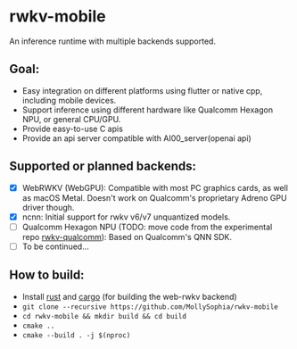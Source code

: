 # rwkv-mobile

An inference runtime with multiple backends supported.

## Goal:

- Easy integration on different platforms using flutter or native cpp, including mobile devices.
- Support inference using different hardware like Qualcomm Hexagon NPU, or general CPU/GPU.
- Provide easy-to-use C apis
- Provide an api server compatible with AI00_server(openai api)

## Supported or planned backends:

- [x] WebRWKV (WebGPU): Compatible with most PC graphics cards, as well as macOS Metal. Doesn't work on Qualcomm's proprietary Adreno GPU driver though.
- [x] ncnn: Initial support for rwkv v6/v7 unquantized models.
- [ ] Qualcomm Hexagon NPU (TODO: move code from the experimental repo [rwkv-qualcomm](github.com/MollySophia/rwkv-qualcomm)): Based on Qualcomm's QNN SDK.
- [ ] To be continued...

## How to build:

- Install [rust](https://www.rust-lang.org/tools/install) and [cargo](https://doc.rust-lang.org/cargo/getting-started/installation.html) (for building the web-rwkv backend)
- `git clone --recursive https://github.com/MollySophia/rwkv-mobile`
- `cd rwkv-mobile && mkdir build && cd build`
- `cmake ..`
- `cmake --build . -j $(nproc)`
